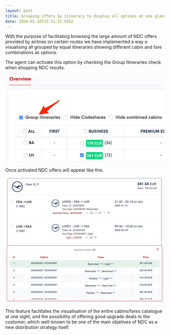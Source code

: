 ```yaml
---
layout: post
title: Grouping offers by itinerary to display all options at one glance
date: 2020-01-16T23:31:13.635Z
---
```

With the purpose of facilitating browsing the large amount of NDC offers provided by airlines on certain routes we have implemented a way o visualising all grouped by equal itineraries showing different cabin and fare combinations as options.

The agent can activate this option by checking the Group Itineraries check when shopping NDC results.

![AirGateway_NDC_Booking_Tool-Group-Itineraries-check](/assets/uploads/AirGateway_NDC_Booking_Tool-Group-Itineraries-check.png "Bookingpad Group Itineraries check ")

Once activated NDC offers will appear like this.

![Bookingpad Group Itineraries feature (Upgrade Options)](/assets/uploads/Bookingpad-upgrade_options-group-itinearies_.png "Bookingpad Group Itineraries feature (Upgrade Options)")

This feature facilitates the visualisation of the entire cabins/fares catalogue at one sight, and the possibility of offering good upgrade deals to the customer, which well-known to be one of the main objetives of NDC as a new distribution strategy itself.
